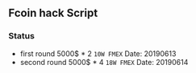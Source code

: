 ## Fcoin hack Script 

### Status 


* first round 5000$ * 2  `10W FMEX` Date: 20190613
* second round  5000$ * 4  `18W FMEX` Date: 20190614

